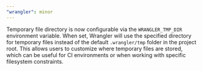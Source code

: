 ```yaml
---
"wrangler": minor
---
```


Temporary file directory is now configurable via the `WRANGLER_TMP_DIR` environment variable. When set, Wrangler will use the specified directory for temporary files instead of the default `.wrangler/tmp` folder in the project root. This allows users to customize where temporary files are stored, which can be useful for CI environments or when working with specific filesystem constraints.
